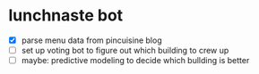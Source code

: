 # lunchnaste bot

- [x] parse menu data from pincuisine blog
- [ ] set up voting bot to figure out which building to crew up
- [ ] maybe: predictive modeling to decide which bullding is better